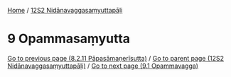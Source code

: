 
[Home](/) / [12S2 Nidānavaggasaṃyuttapāḷi](../12S2.md)

# 9 Opammasaṃyutta


[Go to previous page (8.2.11 Pāpasāmaṇerīsutta)](8/8.2/8.2.11.md) / [Go to parent page (12S2 Nidānavaggasaṃyuttapāḷi)](0.md) / [Go to next page (9.1 Opammavagga)](9/9.1.md)


